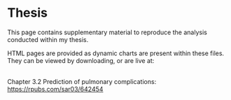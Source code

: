 # Thesis <br>
This page contains supplementary material to reproduce the analysis conducted within my thesis.

HTML pages are provided as dynamic charts are present within these files. They can be viewed by downloading, or are live at:<br><br>

Chapter 3.2 Prediction of pulmonary complications: https://rpubs.com/sar03/642454
